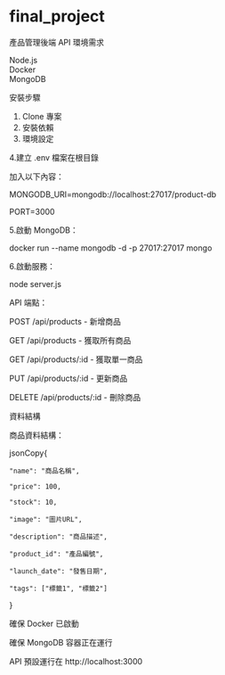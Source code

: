 # final_project

產品管理後端 API 環境需求

Node.js  
Docker  
MongoDB  

安裝步驟

1. Clone 專案
2. 安裝依賴
3. 環境設定  

4.建立 .env 檔案在根目錄  

加入以下內容：

MONGODB_URI=mongodb://localhost:27017/product-db

PORT=3000

5.啟動 MongoDB：

docker run --name mongodb -d -p 27017:27017 mongo

6.啟動服務：

node server.js

API 端點：

POST /api/products - 新增商品

GET /api/products - 獲取所有商品

GET /api/products/:id - 獲取單一商品

PUT /api/products/:id - 更新商品

DELETE /api/products/:id - 刪除商品

資料結構

商品資料結構：

jsonCopy{

    "name": "商品名稱",
    
    "price": 100,
    
    "stock": 10,
    
    "image": "圖片URL",
    
    "description": "商品描述",
    
    "product_id": "產品編號",
    
    "launch_date": "發售日期",
    
    "tags": ["標籤1", "標籤2"]
    
}

確保 Docker 已啟動

確保 MongoDB 容器正在運行

API 預設運行在 http://localhost:3000
